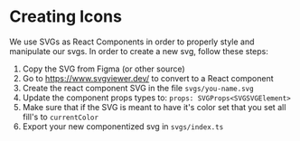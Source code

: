 # Creating Icons

We use SVGs as React Components in order to properly style and manipulate our svgs. In order to create a new svg, follow these steps:

1. Copy the SVG from Figma (or other source)
2. Go to https://www.svgviewer.dev/ to convert to a React component
3. Create the react component SVG in the file `svgs/you-name.svg`
4. Update the component props types to: `props: SVGProps<SVGSVGElement>`
5. Make sure that if the SVG is meant to have it's color set that you set all fill's to `currentColor`
6. Export your new componentized svg in `svgs/index.ts`
